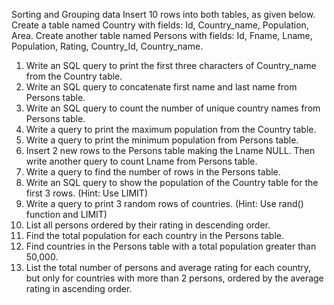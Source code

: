 Sorting and Grouping data
Insert 10 rows into both tables, as given below. 
Create a table named Country with fields: Id, Country_name, Population, Area. 
Create another table named Persons with fields: Id, Fname, Lname, Population, Rating, Country_Id, Country_name. 
1. Write an SQL query to print the first three characters of Country_name from the Country table.
2. Write an SQL query to concatenate first name and last name from Persons table.
3. Write an SQL query to count the number of unique country names from Persons table.
4. Write a query to print the maximum population from the Country table.
5. Write a query to print the minimum population from Persons table.
6. Insert 2 new rows to the Persons table making the Lname NULL. Then write another query to count Lname from Persons table.
7. Write a query to find the number of rows in the Persons table.
8. Write an SQL query to show the population of the Country table for the first 3 rows. (Hint: Use LIMIT)
9. Write a query to print 3 random rows of countries. (Hint: Use rand() function and LIMIT)
10. List all persons ordered by their rating in descending order.
11. Find the total population for each country in the Persons table.
12. Find countries in the Persons table with a total population greater than 50,000.
13. List the total number of persons and average rating for each country, but only for countries with more than 2 persons, ordered by the average rating in ascending order.
